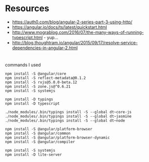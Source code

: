 
# Resources

 - https://auth0.com/blog/angular-2-series-part-3-using-http/
 - https://angular.io/docs/ts/latest/quickstart.html
 - http://www.mograblog.com/2016/07/the-many-ways-of-running-typescript.html - yup...
 - http://blog.thoughtram.io/angular/2015/09/17/resolve-service-dependencies-in-angular-2.html

#


commands I used

```
npm install -S @angular/core
npm install -S reflect-metadata@0.1.2
npm install -S rxjs@5.0.0-beta.12
npm install -S zone.js@^0.6.21
npm install -S systemjs

npm install -D typings
npm install -D typescript

./node_modules/.bin/typings install -S --global dt~core-js
./node_modules/.bin/typings install -S --global dt~jasmine
./node_modules/.bin/typings install -S --global dt~node

npm install -S @angular/platform-browser
npm install -S @angular/common
npm install -S @angular/platform-browser-dynamic
npm install -S @angular/compiler

npm install -S systemjs
npm install -D lite-server

```